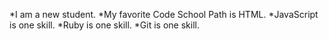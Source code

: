 *I am a new student.
*My favorite Code School Path is HTML. 
*JavaScript is one skill.
*Ruby is one skill.
*Git is one skill.
